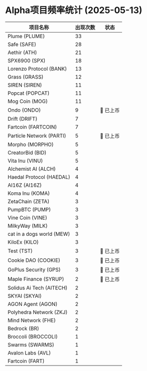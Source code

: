 # Alpha项目频率统计 (2025-05-13)

| 项目名称 | 出现次数 | 状态 |
| --- | --- | --- |
| Plume (PLUME) | 33 |  |
| Safe (SAFE) | 28 |  |
| Aethir (ATH) | 21 |  |
| SPX6900 (SPX) | 18 |  |
| Lorenzo Protocol (BANK) | 13 |  |
| Grass (GRASS) | 12 |  |
| SIREN (SIREN) | 11 |  |
| Popcat (POPCAT) | 11 |  |
| Mog Coin (MOG) | 11 |  |
| Ondo (ONDO) | 9 | 🔔 已上币 |
| Drift (DRIFT) | 7 |  |
| Fartcoin (FARTCOIN) | 7 |  |
| Particle Network (PARTI) | 5 | 🔔 已上币 |
| Morpho (MORPHO) | 5 |  |
| CreatorBid (BID) | 5 |  |
| Vita Inu (VINU) | 5 |  |
| Alchemist AI (ALCH) | 4 |  |
| Haedal Protocol (HAEDAL) | 4 |  |
| AI16Z (AI16Z) | 4 |  |
| Koma Inu (KOMA) | 4 |  |
| ZetaChain (ZETA) | 3 |  |
| PumpBTC (PUMP) | 3 |  |
| Vine Coin (VINE) | 3 |  |
| MilkyWay (MILK) | 3 |  |
| cat in a dogs world (MEW) | 3 |  |
| KiloEx (KILO) | 3 |  |
| Test (TST) | 3 | 🔔 已上币 |
| Cookie DAO (COOKIE) | 3 | 🔔 已上币 |
| GoPlus Security (GPS) | 3 | 🔔 已上币 |
| Maple Finance (SYRUP) | 2 | 🔔 已上币 |
| Solidus Ai Tech (AITECH) | 2 |  |
| SKYAI (SKYAI) | 2 |  |
| AGON Agent (AGON) | 2 |  |
| Polyhedra Network (ZKJ) | 2 |  |
| Mind Network (FHE) | 2 |  |
| Bedrock (BR) | 2 |  |
| Broccoli (BROCCOLI) | 1 |  |
| Swarms (SWARMS) | 1 |  |
| Avalon Labs (AVL) | 1 |  |
| Fartcoin (FART) | 1 |  |
